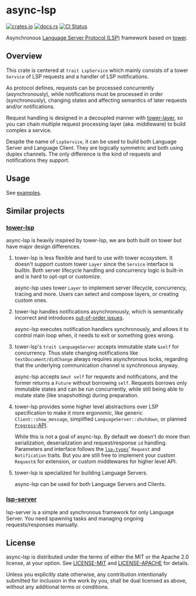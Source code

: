 # async-lsp

[![crates.io](https://img.shields.io/crates/v/async-lsp)](https://crates.io/crates/async-lsp)
[![docs.rs](https://img.shields.io/docsrs/async-lsp)][docs]
[![CI Status](https://github.com/oxalica/async-lsp/actions/workflows/ci.yaml/badge.svg)](https://github.com/oxalica/async-lsp/actions/workflows/ci.yaml)

Asynchronous [Language Server Protocol (LSP)][lsp] framework based on [tower].

[docs]: https://docs.rs/async-lsp
[lsp]: https://microsoft.github.io/language-server-protocol/overviews/lsp/overview/
[tower]: https://github.com/tower-rs/tower

## Overview

This crate is centered at `trait LspService` which mainly consists of a tower
`Service` of LSP requests and a handler of LSP notifications.

As protocol defines, requests can be processed concurrently (asynchronously),
while notifications must be processed in order (synchronously), changing states
and affecting semantics of later requests and/or notifications.

Request handling is designed in a decoupled manner with
[tower-layer](https://crates.io/crates/tower-layer), so you can chain multiple
request processing layer (aka. middleware) to build complex a service.

Despite the name of `LspService`, it can be used to build both Language Server
and Language Client. They are logically symmetric and both using duplex
channels. The only difference is the kind of requests and notifications they
support.

## Usage

See [examples](./examples).

## Similar projects

### [tower-lsp](https://crates.io/crates/tower-lsp)

async-lsp is heavily inspired by tower-lsp, we are both built on tower but have
major design differences.

1.  tower-lsp is less flexible and hard to use with tower ecosystem. It doesn't
    support custom tower `Layer` since the `Service` interface is builtin. Both
    server lifecycle handling and concurrency logic is built-in and is hard to
    opt-opt or customize.

    async-lsp uses tower `Layer` to implement server lifecycle, concurrency,
    tracing and more. Users can select and compose layers, or creating custom
    ones.

1.  tower-lsp handles notifications asynchronously, which is semantically
    incorrect and introduces
    [out-of-order issues](https://github.com/ebkalderon/tower-lsp/issues/284).

    async-lsp executes notification handlers synchronously, and allows it to
    control main loop when, it needs to exit or something goes wrong.

1.  tower-lsp's `trait LanguageServer` accepts immutable state `&self` for
    concurrency. Thus state changing notifications like
    `textDocument/didChange` always requires asynchronous locks, regarding that
    the underlying communication channel is synchronous anyway.

    async-lsp accepts `&mut self` for requests and notifications, and the
    former returns a `Future` without borrowing `self`. Requests borrows only
    immutable states and can be run concurrently, while still being able to
    mutate state (like snapshotting) during preparation.

1.  tower-lsp provides some higher level abstractions over LSP specification to
    make it more ergonomic, like generic `Client::show_message`, simplified
    `LanguageServer::shutdown`, or planned
    [`Progress`-API](https://github.com/ebkalderon/tower-lsp/issues/380).

    While this is not a goal of async-lsp. By default we doesn't do more than
    serialization, deserialization and request/response `id` handling.
    Parameters and interface follows the
    [`lsp-types`](https://crates.io/crates/lsp-types)' `Request` and
    `Notification` traits. But you are still free to implement your custom
    `Request`s for extension, or custom middlewares for higher level API.

1.  tower-lsp is specialized for building Language Servers.

    async-lsp can be used for both Language Servers and Clients.

### [lsp-server](https://crates.io/crates/lsp-server)

lsp-server is a simple and synchronous framework for only Language Server. You
need spawning tasks and managing ongoing requests/responses manually.

## License

async-lsp is distributed under the terms of either the MIT or the Apache 2.0
license, at your option. See [LICENSE-MIT](./LICENSE-MIT) and
[LICENSE-APACHE](./LICENSE-APACHE) for details.

Unless you explicitly state otherwise, any contribution intentionally submitted
for inclusion in the work by you, shall be dual licensed as above, without any
additional terms or conditions.
